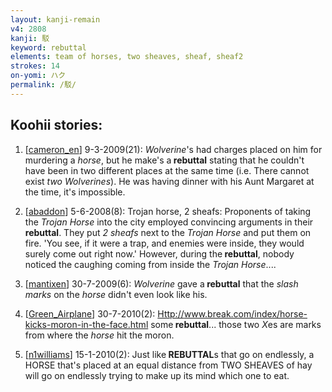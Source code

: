 ```yaml
---
layout: kanji-remain
v4: 2808
kanji: 駁
keyword: rebuttal
elements: team of horses, two sheaves, sheaf, sheaf2
strokes: 14
on-yomi: ハク
permalink: /駁/
---
```


## Koohii stories: 

1) [<a href="http://kanji.koohii.com/profile/cameron_en">cameron_en</a>] 9-3-2009(21): <em>Wolverine</em>&#039;s had charges placed on him for murdering a <em>horse</em>, but he make&#039;s a<strong> rebuttal</strong> stating that he couldn&#039;t have been in two different places at the same time (i.e. There cannot exist <em>two Wolverines</em>). He was having dinner with his Aunt Margaret at the time, it&#039;s impossible.

2) [<a href="http://kanji.koohii.com/profile/abaddon">abaddon</a>] 5-6-2008(8): Trojan horse, 2 sheafs: Proponents of taking the <em>Trojan Horse</em> into the city employed convincing arguments in their<strong> rebuttal</strong>. They put <em>2 sheafs</em> next to the <em>Trojan Horse</em> and put them on fire. &#039;You see, if it were a trap, and enemies were inside, they would surely come out right now.&#039; However, during the<strong> rebuttal</strong>, nobody noticed the caughing coming from inside the <em>Trojan Horse</em>....

3) [<a href="http://kanji.koohii.com/profile/mantixen">mantixen</a>] 30-7-2009(6): <em>Wolverine</em> gave a<strong> rebuttal</strong> that the <em>slash marks</em> on the <em>horse</em> didn&#039;t even look like his.

4) [<a href="http://kanji.koohii.com/profile/Green_Airplane">Green_Airplane</a>] 30-7-2010(2): <a href="Http://www.break.com/index/horse-kicks-moron-in-the-face.html">Http://www.break.com/index/horse-kicks-moron-in-the-face.html</a> some<strong> rebuttal</strong>... those two <em>X</em>es are marks from where the <em>horse</em> hit the moron.

5) [<a href="http://kanji.koohii.com/profile/n1williams">n1williams</a>] 15-1-2010(2): Just like<strong> REBUTTAL</strong>s that go on endlessly, a HORSE that&#039;s placed at an equal distance from TWO SHEAVES of hay will go on endlessly trying to make up its mind which one to eat.

